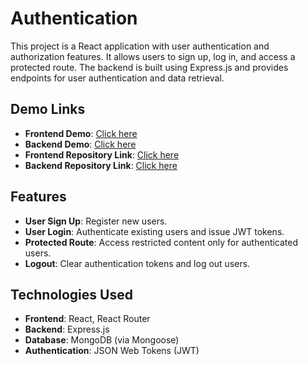 # Authentication 

This project is a React application with user authentication and authorization features. It allows users to sign up, log in, and access a protected route. The backend is built using Express.js and provides endpoints for user authentication and data retrieval.

## Demo Links
- **Frontend Demo**: [Click here](https://user-auth-frontend-nine.vercel.app/)
- **Backend Demo**: [Click here](https://user-auth-backend-beta.vercel.app/)
- **Frontend Repository Link**: [Click here](https://github.com/nks854338/userAuthBackend)
- **Backend Repository Link**: [Click here](https://github.com/nks854338/userAuthFrontend)

## Features

- **User Sign Up**: Register new users.
- **User Login**: Authenticate existing users and issue JWT tokens.
- **Protected Route**: Access restricted content only for authenticated users.
- **Logout**: Clear authentication tokens and log out users.

## Technologies Used

- **Frontend**: React, React Router
- **Backend**: Express.js
- **Database**: MongoDB (via Mongoose)
- **Authentication**: JSON Web Tokens (JWT)
